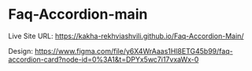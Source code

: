 # Faq-Accordion-main


Live Site URL: https://kakha-rekhviashvili.github.io/Faq-Accordion-Main/

Design: https://www.figma.com/file/y6X4WrAaas1Hl8ETG45b99/faq-accordion-card?node-id=0%3A1&t=DPYx5wc7i17vxaWx-0

